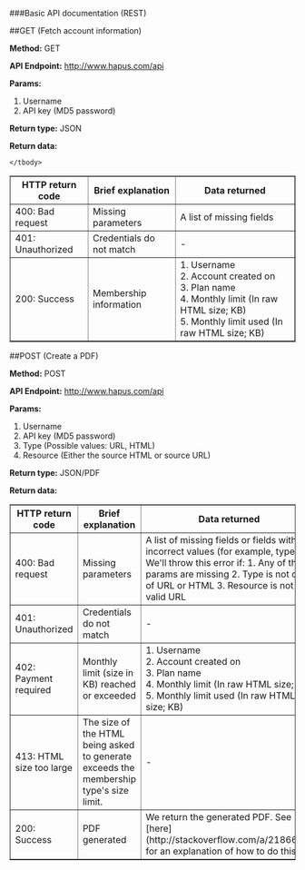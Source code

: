 ###Basic API documentation (REST)

##GET (Fetch account information)

**Method:** GET

**API Endpoint:** http://www.hapus.com/api

**Params:**

1. Username
1. API key (MD5 password)

**Return type:** JSON

**Return data:**

<table border=1 style="border-collapse: collapse" cellpadding=5>
	<thead>
		<tr>
			<th>HTTP return code</th>
			<th>Brief explanation</th>
			<th>Data returned</th>
		</tr>
	</thead>
	<tbody>
		<tr>
			<td>400: Bad request</td>
			<td>Missing parameters</td>
			<td>A list of missing fields</td>
		</tr>
		<tr>
			<td>401: Unauthorized</td>
			<td>Credentials do not match</td>
			<td>-</td>
		</tr>
		<tr>
			<td>200: Success</td>
			<td>Membership information</td>
			<td>
				1. Username<br/>
				2. Account created on<br/>
				3. Plan name<br/>
				4. Monthly limit (In raw HTML size; KB)<br/>
				5. Monthly limit used (In raw HTML size; KB)
			</td>
		</tr>
		
	</tbody>
</table>

##POST (Create a PDF)

**Method:** POST

**API Endpoint:** http://www.hapus.com/api

**Params:**

1. Username
1. API key (MD5 password)
1. Type (Possible values: URL, HTML)
1. Resource (Either the source HTML or source URL)

**Return type:** JSON/PDF

**Return data:**

<table border=1 style="border-collapse: collapse" cellpadding=5>
	<thead>
		<tr>
			<th>HTTP return code</th>
			<th>Brief explanation</th>
			<th>Data returned</th>
		</tr>
	</thead>
	<tbody>
		<tr>
			<td>400: Bad request</td>
			<td>Missing parameters</td>
			<td>A list of missing fields or fields with incorrect values (for example, type). We'll throw this error if:
				1. Any of the params are missing
				2. Type is not one of URL or HTML
				3. Resource is not a valid URL
			</td>
		</tr>
		<tr>
			<td>401: Unauthorized</td>
			<td>Credentials do not match</td>
			<td>-</td>
		</tr>
		<tr>
			<td>402: Payment required</td>
			<td>Monthly limit (size in KB) reached or exceeded</td>
			<td>
				1. Username<br/>
				2. Account created on<br/>
				3. Plan name<br/>
				4. Monthly limit (In raw HTML size; KB)<br/>
				5. Monthly limit used (In raw HTML size; KB)
			</td>
		</tr>
		<tr>
			<td>413: HTML size too large</td>
			<td>The size of the HTML being asked to generate exceeds the membership type's size limit.</td>
			<td>-</td>
		</tr>
		<tr>
			<td>200: Success</td>
			<td>PDF generated</td>
			<td>
				We return the generated PDF. See [here](http://stackoverflow.com/a/2186644) for an explanation of how to do this.
			</td>
		</tr>
	</tbody>
</table>
